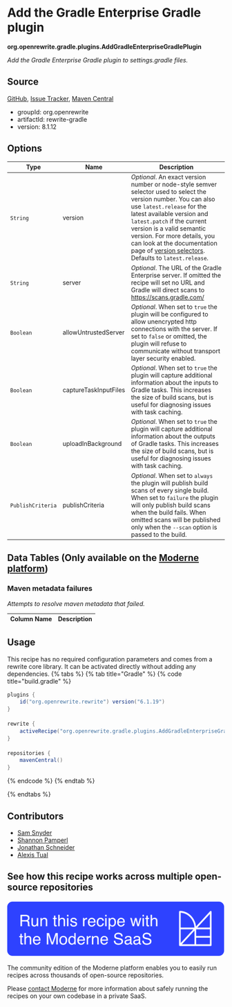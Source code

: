 # Add the Gradle Enterprise Gradle plugin

**org.openrewrite.gradle.plugins.AddGradleEnterpriseGradlePlugin**

_Add the Gradle Enterprise Gradle plugin to settings.gradle files._

## Source

[GitHub](https://github.com/openrewrite/rewrite/blob/main/rewrite-gradle/src/main/java/org/openrewrite/gradle/plugins/AddGradleEnterpriseGradlePlugin.java), [Issue Tracker](https://github.com/openrewrite/rewrite/issues), [Maven Central](https://central.sonatype.com/artifact/org.openrewrite/rewrite-gradle/8.1.12/jar)

* groupId: org.openrewrite
* artifactId: rewrite-gradle
* version: 8.1.12

## Options

| Type | Name | Description |
| -- | -- | -- |
| `String` | version | *Optional*. An exact version number or node-style semver selector used to select the version number. You can also use `latest.release` for the latest available version and `latest.patch` if the current version is a valid semantic version. For more details, you can look at the documentation page of [version selectors](https://docs.openrewrite.org/reference/dependency-version-selectors). Defaults to `latest.release`. |
| `String` | server | *Optional*. The URL of the Gradle Enterprise server. If omitted the recipe will set no URL and Gradle will direct scans to https://scans.gradle.com/ |
| `Boolean` | allowUntrustedServer | *Optional*. When set to `true` the plugin will be configured to allow unencrypted http connections with the server. If set to `false` or omitted, the plugin will refuse to communicate without transport layer security enabled. |
| `Boolean` | captureTaskInputFiles | *Optional*. When set to `true` the plugin will capture additional information about the inputs to Gradle tasks. This increases the size of build scans, but is useful for diagnosing issues with task caching.  |
| `Boolean` | uploadInBackground | *Optional*. When set to `true` the plugin will capture additional information about the outputs of Gradle tasks. This increases the size of build scans, but is useful for diagnosing issues with task caching.  |
| `PublishCriteria` | publishCriteria | *Optional*. When set to `always` the plugin will publish build scans of every single build. When set to `failure` the plugin will only publish build scans when the build fails. When omitted scans will be published only when the `--scan` option is passed to the build. |

## Data Tables (Only available on the [Moderne platform](https://app.moderne.io/))

### Maven metadata failures

_Attempts to resolve maven metadata that failed._

| Column Name | Description |
| ----------- | ----------- |


## Usage

This recipe has no required configuration parameters and comes from a rewrite core library. It can be activated directly without adding any dependencies.
{% tabs %}
{% tab title="Gradle" %}
{% code title="build.gradle" %}
```groovy
plugins {
    id("org.openrewrite.rewrite") version("6.1.19")
}

rewrite {
    activeRecipe("org.openrewrite.gradle.plugins.AddGradleEnterpriseGradlePlugin")
}

repositories {
    mavenCentral()
}

```
{% endcode %}
{% endtab %}

{% endtabs %}

## Contributors
* [Sam Snyder](mailto:sam@moderne.io)
* [Shannon Pamperl](mailto:shanman190@gmail.com)
* [Jonathan Schneider](mailto:jkschneider@gmail.com)
* [Alexis Tual](mailto:atual@gradle.com)


## See how this recipe works across multiple open-source repositories

[![Moderne Link Image](/.gitbook/assets/ModerneRecipeButton.png)](https://app.moderne.io/recipes/org.openrewrite.gradle.plugins.AddGradleEnterpriseGradlePlugin)

The community edition of the Moderne platform enables you to easily run recipes across thousands of open-source repositories.

Please [contact Moderne](https://moderne.io/product) for more information about safely running the recipes on your own codebase in a private SaaS.
